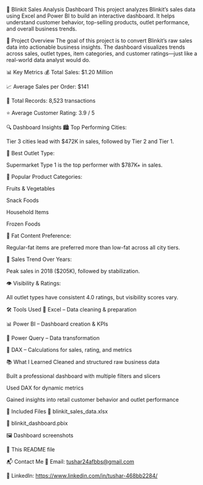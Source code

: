 🛒 Blinkit Sales Analysis Dashboard
This project analyzes Blinkit’s sales data using Excel and Power BI to build an interactive dashboard. It helps understand customer behavior, top-selling products, outlet performance, and overall business trends.

📌 Project Overview
The goal of this project is to convert Blinkit’s raw sales data into actionable business insights. The dashboard visualizes trends across sales, outlet types, item categories, and customer ratings—just like a real-world data analyst would do.

📊 Key Metrics
💰 Total Sales: $1.20 Million

📈 Average Sales per Order: $141

📄 Total Records: 8,523 transactions

⭐ Average Customer Rating: 3.9 / 5

🔍 Dashboard Insights
🏙️ Top Performing Cities:

Tier 3 cities lead with $472K in sales, followed by Tier 2 and Tier 1.

🏪 Best Outlet Type:

Supermarket Type 1 is the top performer with $787K+ in sales.

🍇 Popular Product Categories:

Fruits & Vegetables

Snack Foods

Household Items

Frozen Foods

🥛 Fat Content Preference:

Regular-fat items are preferred more than low-fat across all city tiers.

📆 Sales Trend Over Years:

Peak sales in 2018 ($205K), followed by stabilization.

👁️ Visibility & Ratings:

All outlet types have consistent 4.0 ratings, but visibility scores vary.

🛠️ Tools Used
🧼 Excel – Data cleaning & preparation

📊 Power BI – Dashboard creation & KPIs

🔄 Power Query – Data transformation

🧠 DAX – Calculations for sales, rating, and metrics

📚 What I Learned
Cleaned and structured raw business data

Built a professional dashboard with multiple filters and slicers

Used DAX for dynamic metrics

Gained insights into retail customer behavior and outlet performance

📁 Included Files
📄 blinkit_sales_data.xlsx

📂 blinkit_dashboard.pbix

🖼️ Dashboard screenshots

📝 This README file

📬 Contact Me
📧 Email: tushar24afbbs@gmail.com

🔗 LinkedIn: https://www.linkedin.com/in/tushar-468bb2284/

